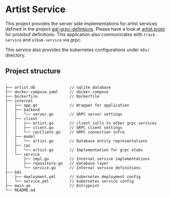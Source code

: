 # Artist Service
This project provides the server side implementations for artist services defined in the project [gql-grpc-defintions](https://github.com/PrakharSrivastav/gql-grpc-defintions). Please have a look at [artist.proto](https://github.com/PrakharSrivastav/gql-grpc-defintions/blob/master/schema/artist.proto) for protobuf definitions. This application also communicates with `track-service` and `album-service` via grpc.

This service also provides the kubernetes configurations under `k8s/` directory. 

## Project structure
```
.
├── artist.db               // sqlite database
├── docker-compose.yaml     // docker-compose
├── Dockerfile              // Dockerfile
├── internal                
│   ├── app.go              // Wrapper for application
│   ├── backend
│   │   └── server.go       // GRPC server settings
│   ├── client
│   │   ├── artist.go       // client calls to other grpc services
│   │   ├── client.go       // GRPC client settings
│   │   └── rpcClient.go    // GRPC connection infra
│   ├── model
│   │   └── artist.go       // Database entity representations
│   ├── rpc
│   │   └── artist.go       // Implementation for grpc stubs
│   └── service
│       ├── impl.go         // Internal service implementations
│       ├── repository.go   // database layer
│       └── service.go      // Internal service definitions
├── k8s
│   ├── deployment.yml      // kubernetes deployment config
│   └── service.yml         // kubernetes service config
├── main.go                 // Entrypoint
└── README.md
```